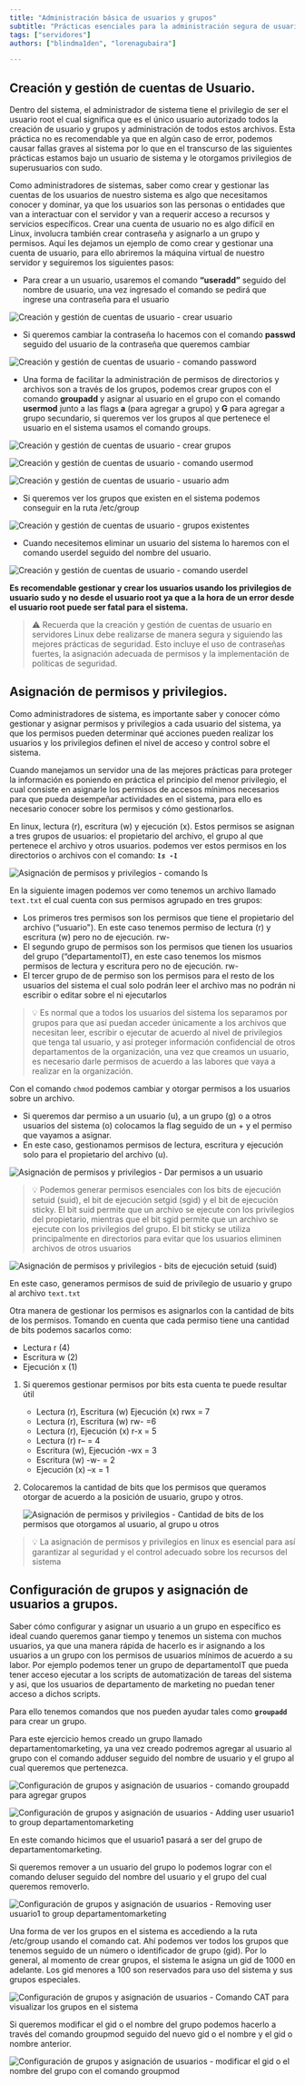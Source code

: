 ```yaml
---
title: "Administración básica de usuarios y grupos"
subtitle: "Prácticas esenciales para la administración segura de usuarios y grupos en servidores Linux: Gestión eficiente y asignación adecuada de permisos."
tags: ["servidores"]
authors: ["blindma1den", "lorenagubaira"]

---
```


## **Creación y gestión de cuentas de Usuario.**

Dentro del sistema, el administrador de sistema tiene el privilegio de ser el usuario root el cual significa que es el único usuario autorizado todos la creación de usuario y grupos y administración de todos estos archivos. Esta práctica no es recomendable ya que en algún caso de error, podemos causar fallas graves al sistema por lo que en el transcurso de las siguientes prácticas estamos bajo un usuario de sistema y le otorgamos privilegios de superusuarios con sudo.

Como administradores de sistemas, saber como crear y gestionar las cuentas de los usuarios de nuestro sistema es algo que necesitamos conocer y dominar, ya que los usuarios son las personas o entidades que van a interactuar con el servidor y van a requerir acceso a recursos y servicios específicos. Crear una cuenta de usuario no es algo difícil en Linux, involucra también crear contraseña y asignarlo a un grupo y permisos. Aquí les dejamos un ejemplo de como crear y gestionar una cuenta de usuario, para ello abriremos la máquina virtual de nuestro servidor y seguiremos los siguientes pasos:

- Para crear a un usuario, usaremos el comando **“useradd”** seguido del nombre de usuario, una vez ingresado el comando se pedirá que ingrese una contraseña para el usuario

![Creación y gestión de cuentas de usuario - crear usuario](../assets/users-groups-management/administracion-basica-de-usuarios-imagen-1.jpg)

- Si queremos cambiar la contraseña lo hacemos con el comando **passwd** seguido del usuario de la contraseña que queremos cambiar

![Creación y gestión de cuentas de usuario - comando password](../assets/users-groups-management/administracion-basica-de-usuarios-imagen-2.jpg)

- Una forma de facilitar la administración de permisos de directorios y archivos son a través de los grupos, podemos crear grupos con el comando **groupadd** y asignar al usuario en el grupo con el comando **usermod** junto a las flags **a** (para agregar a grupo) y **G** para agregar a grupo secundario, si queremos ver los grupos al que pertenece el usuario en el sistema usamos el comando groups.

![Creación y gestión de cuentas de usuario - crear grupos](../assets/users-groups-management/administracion-basica-de-usuarios-imagen-3.jpg)

![Creación y gestión de cuentas de usuario - comando usermod](../assets/users-groups-management/administracion-basica-de-usuarios-imagen-4.jpg)

![Creación y gestión de cuentas de usuario - usuario adm](../assets/users-groups-management/administracion-basica-de-usuarios-imagen-5.jpg)

- Si queremos ver los grupos que existen en el sistema podemos conseguir en la ruta /etc/group

![Creación y gestión de cuentas de usuario - grupos existentes](../assets/users-groups-management/administracion-basica-de-usuarios-imagen-6.jpg)

- Cuando necesitemos eliminar un usuario del sistema lo haremos con el comando userdel seguido del nombre del usuario.

![Creación y gestión de cuentas de usuario - comando userdel](../assets/users-groups-management/administracion-basica-de-usuarios-imagen-7.jpg)

**Es recomendable gestionar y crear los usuarios usando los privilegios de usuario sudo y no desde el usuario root ya que a la hora de un error desde el usuario root puede ser fatal para el sistema.**

> ⚠️ Recuerda que la creación y gestión de cuentas de usuario en servidores Linux debe realizarse de manera segura y siguiendo las mejores prácticas de seguridad. Esto incluye el uso de contraseñas fuertes, la asignación adecuada de permisos y la implementación de políticas de seguridad.

## **Asignación de permisos y privilegios.**

Como administradores de sistema, es importante saber y conocer cómo gestionar y asignar permisos y privilegios a cada usuario del sistema, ya que los permisos pueden determinar qué acciones pueden realizar los usuarios y los privilegios definen el nivel de acceso y control sobre el sistema.

Cuando manejamos un servidor una de las mejores prácticas para proteger la información es poniendo en práctica el principio del menor privilegio, el cual consiste en asignarle los permisos de accesos mínimos necesarios para que pueda desempeñar actividades en el sistema, para ello es necesario conocer sobre los permisos y cómo gestionarlos.

En linux, lectura (r), escritura (w) y ejecución (x). Estos permisos se asignan a tres grupos de usuarios: el propietario del archivo, el grupo al que pertenece el archivo y otros usuarios. podemos ver estos permisos en los directorios o archivos con el comando: ***`ls -l`***

![Asignación de permisos y privilegios - comando ls](../assets/users-groups-management/administracion-basica-de-usuarios-privilegios-imagen-1.jpg "comando ls -l nos permite visualizar permisos en los directorios o archivos")

En la siguiente imagen podemos ver como tenemos un archivo llamado `text.txt` el cual cuenta con sus permisos agrupado en tres grupos:

- Los primeros tres permisos son los permisos que tiene el propietario del archivo (“usuario"). En este caso tenemos permiso de lectura (r) y escritura (w) pero no de ejecución. rw-
- El segundo grupo de permisos son los permisos que tienen los usuarios del grupo (“departamentoIT), en este caso tenemos los mismos permisos de lectura y escritura pero no de ejecución. rw-
- El tercer grupo de de permiso son los permisos para el resto de los usuarios del sistema el cual solo podrán leer el archivo mas no podrán ni escribir o editar sobre el ni ejecutarlos

> 💡 Es normal que a todos los usuarios del sistema los separamos por grupos para que así puedan acceder únicamente a los archivos que necesitan leer, escribir o ejecutar de acuerdo al nivel de privilegios que tenga tal usuario, y así proteger información confidencial de otros departamentos de la organización, una vez que creamos un usuario, es necesario darle permisos de acuerdo a las labores que vaya a realizar en la organización.

</aside>

Con el comando `chmod` podemos cambiar y otorgar permisos a los usuarios sobre un archivo.

- Si queremos dar permiso a un usuario (u), a un grupo (g) o a otros usuarios del sistema (o) colocamos la flag seguido de un + y el permiso que vayamos a asignar.
- En este caso, gestionamos permisos de lectura, escritura y ejecución solo para el propietario del archivo (u).

![Asignación de permisos y privilegios - Dar permisos a un usuario](../assets/users-groups-management/administracion-basica-de-usuarios-privilegios-imagen-2.jpg "Dar permisos a un usuario")

> 💡 Podemos generar permisos esenciales con los bits de ejecución setuid (suid), el bit de ejecución setgid (sgid) y el bit de ejecución sticky. El bit suid permite que un archivo se ejecute con los privilegios del propietario, mientras que el bit sgid permite que un archivo se ejecute con los privilegios del grupo. El bit sticky se utiliza principalmente en directorios para evitar que los usuarios eliminen archivos de otros usuarios

![Asignación de permisos y privilegios - bits de ejecución setuid (suid) ](../assets/users-groups-management/administracion-basica-de-usuarios-privilegios-imagen-3.jpg "bits de ejecución setuid (suid)")

En este caso, generamos permisos de suid de privilegio de usuario y grupo al archivo `text.txt`

Otra manera de gestionar los permisos es asignarlos con la cantidad de bits de los permisos. Tomando en cuenta que cada permiso tiene una cantidad de bits podemos sacarlos como:      

- Lectura r (4)
- Escritura w (2)
- Ejecución x (1)
1. Si queremos gestionar permisos por bits esta cuenta te puede resultar útil
    - Lectura (r), Escritura (w) Ejecución (x) rwx = 7
    - Lectura (r), Escritura (w) rw- =6
    - Lectura (r), Ejecución (x) r-x = 5
    - Lectura (r) r– = 4
    - Escritura (w), Ejecución -wx = 3
    - Escritura (w) -w- = 2
    - Ejecución (x) –x = 1
2. Colocaremos la cantidad de bits que los permisos que queramos otorgar de acuerdo a la posición de usuario, grupo y otros.
    
    ![Asignación de permisos y privilegios - Cantidad de bits de los permisos que otorgamos al usuario, al grupo u otros ](../assets/users-groups-management/administracion-basica-de-usuarios-privilegios-imagen-4.jpg "Cantidad de bits de los permisos que otorgamos al usuario, al grupo u otros")
    
> 💡 La asignación de permisos y privilegios en linux es esencial para así garantizar al seguridad y el control adecuado sobre los recursos del sistema
    
## **Configuración de grupos y asignación de usuarios a grupos.**

Saber cómo configurar y asignar un usuario a un grupo en específico es ideal cuando queremos ganar tiempo y tenemos un sistema con muchos usuarios, ya que una manera rápida de hacerlo es ir asignando a los usuarios a un grupo con los permisos de usuarios mínimos de acuerdo a su labor. Por ejemplo podemos tener un grupo de departamentoIT que pueda tener acceso ejecutar a los scripts de automatización de tareas del sistema y asi, que los usuarios de departamento de marketing no puedan tener acceso a dichos scripts.

Para ello tenemos comandos que nos pueden ayudar tales como **`groupadd`** para crear un grupo.

Para este ejercicio hemos creado un grupo llamado departamentomarketing, ya una vez creado podremos agregar al usuario al grupo con el comando adduser seguido del nombre de usuario y el grupo al cual queremos que pertenezca.

![Configuración de grupos y asignación de usuarios - comando groupadd para agregar grupos](../assets/users-groups-management/administracion-basica-de-usuarios-grupos-imagen-1.jpg "groupadd para agregar grupos")

![Configuración de grupos y asignación de usuarios - Adding user usuario1 to group departamentomarketing](../assets/users-groups-management/administracion-basica-de-usuarios-grupos-imagen-2.jpg "El usuario1 pasará a ser del grupo de departamentomarketing")

En este comando hicimos que el usuario1 pasará a ser del grupo de departamentomarketing.

Si queremos remover a un usuario del grupo lo podemos lograr con el comando deluser seguido del nombre del usuario y el grupo del cual queremos removerlo.

![Configuración de grupos y asignación de usuarios - Removing user usuario1 to group departamentomarketing](../assets/users-groups-management/administracion-basica-de-usuarios-grupos-imagen-3.jpg "Eliminar usuario1 del grupo de departamentomarketing")

Una forma de ver los grupos en el sistema es accediendo a la ruta /etc/group usando el comando cat. Ahí podemos ver todos los grupos que tenemos seguido de un número o identificador de grupo (gid). Por lo general, al momento de crear grupos, el sistema le asigna un gid de 1000 en adelante. Los gid menores a 100 son reservados para uso del sistema y sus grupos especiales.

![Configuración de grupos y asignación de usuarios - Comando CAT para visualizar los grupos en el sistema](../assets/users-groups-management/administracion-basica-de-usuarios-grupos-imagen-4.jpg "Comando CAT para visualizar los grupos en el sistema")

Si queremos modificar el gid o el nombre del grupo podemos hacerlo a través del comando groupmod seguido del nuevo gid o el nombre y el gid o nombre anterior.

![Configuración de grupos y asignación de usuarios - modificar el gid o el nombre del grupo con el comando groupmod](../assets/users-groups-management/administracion-basica-de-usuarios-grupos-imagen-5.jpg "modificar el gid o el nombre del grupo con el comando groupmod 'nombre nuevo o gid' + 'gid o nombre anterior' ")
